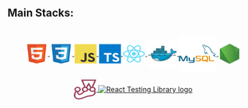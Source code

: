 


 ## Main Stacks:
<div align="center" style="display: inline_block"><br>

 <a href="https://developer.mozilla.org/en-US/docs/Web/HTML" rel="nofollow">
    <img align="center" alt="HTML logo" height="40" width="45" src="https://raw.githubusercontent.com/devicons/devicon/master/icons/html5/html5-original.svg" style="max-width: 100%;">
  </a>
  
  <a href="https://developer.mozilla.org/en-US/docs/Web/CSS" rel="nofollow">
    <img align="center" alt="CSS logo" height="40" width="45" src="https://raw.githubusercontent.com/devicons/devicon/master/icons/css3/css3-original.svg" style="max-width: 100%;">
  </a>

<a href="https://developer.mozilla.org/en-US/docs/Web/JavaScript" rel="nofollow">
    <img align="center" alt="JavaScript logo" height="40" width="45" src="https://raw.githubusercontent.com/devicons/devicon/master/icons/javascript/javascript-original.svg" style="max-width: 100%;">
  </a>
  
  <a href="https://www.typescriptlang.org/" rel="nofollow">
    <img align="center" alt="TypeScript logo" height="40" width="45" src="https://raw.githubusercontent.com/devicons/devicon/master/icons/typescript/typescript-original.svg" style="max-width: 100%;">
  </a>
  
  <a href="https://reactjs.org/" rel="nofollow">
    <img align="center" alt="React logo" height="40" width="45" src="https://raw.githubusercontent.com/devicons/devicon/master/icons/react/react-original.svg" style="max-width: 100%;">
  </a>
  
  <a href="https://www.docker.com/" rel="nofollow">
    <img align="center" alt="Docker logo" height="55" width="60" src="https://raw.githubusercontent.com/devicons/devicon/master/icons/docker/docker-original.svg" style="max-width: 100%;">
  </a>
  
  <a href="https://www.mysql.com/" rel="nofollow">
    <img align="center" alt="MySQL logo" height="70" width="75" src="https://raw.githubusercontent.com/devicons/devicon/master/icons/mysql/mysql-original-wordmark.svg" style="max-width: 100%;">
  </a>
  

  <a href="https://nodejs.org/en/" rel="nofollow">
    <img align="center" alt="NodeJS logo" height="40" width="45" src="https://raw.githubusercontent.com/devicons/devicon/master/icons/nodejs/nodejs-original.svg" style="max-width: 100%;">
  </a>
 
 
  
  
  
</div>

<div align="center" style="display: inline_block"> <br>
 <a href="https://jestjs.io/" rel="nofollow">
    <img align="center" alt="Jest logo" height="40" width="45" src="https://raw.githubusercontent.com/devicons/devicon/master/icons/jest/jest-plain.svg" style="max-width: 100%;">
  </a>
 <a href="https://testing-library.com/docs/react-testing-library/intro/" rel="nofollow">
    <img align="center" alt="React Testing Library logo" height="40" width="45" src="https://avatars.githubusercontent.com/u/49996085?s=200&amp;v=4" style="max-width: 100%;">
  </a>
  </div>
  



